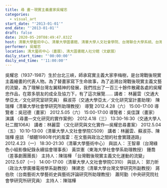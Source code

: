 ```yaml
---
title: 尋 畫－現實主義畫家吳耀忠
categories:
  - visual_art
start_date: "'2013-01-01'"
end_date: "'2013-01-01'"
draft: false
date: 2020-05-20T08:49:47.832Z
host: 清華大學藝術中心、清華大學圖書館、清華大學人文社會學院、台灣聯合大學系統、台灣聯合大學系統文化研究跨校學程、清華大學亞太／文化研究中心、交通大學社文所、交通大學亞太／文化研究室
performer: 吳耀忠
location: 清大藝術中心（畫展）、清大圖書館人社分館（文獻展）
daily_start_time: "'00:00:00'"
daily_end_time: "'11:00:00'"
---
```


吳耀忠（1937-1987）生於台北三峽，師承寫實主義大家李梅樹，是台灣戰後現實主義繪畫的代表人物。為了替畫家寫下生命故事，為了追溯台灣戰後現實主義文藝的流變，為了理解台灣左翼精神的發展，我們找出了一百三十餘件散藏各處的吳耀忠作品，在眾多朋友的成全及協力下，有了這次展覽…… 講者： 林麗雲（交通大學亞太／文化研究室研究員） 蘇淑芬（交通大學亞太／文化研究室計畫助理） 陳瑞樺（清華大學社會學研究所助理教授） 導覽 2012.4.28（六） 15:00-17:00 導覽者：吳冠德（畫家） 2012.5.05（六） 15:00-17:00 導覽者：吳佳謀（畫家） 演講 〈尋畫—文化研究的實作案例〉 2012.4.18（三） 13:30-16:30（交通大學人社二館106A） 講者：林麗雲 〈文化研究與文化實作—吳耀忠尋畫案〉 2012.5.04（五） 10:10-13:00（清華大學人文社會學院C509） 講者：林麗雲、蘇淑芬、陳瑞樺 座談 「傾聽1980年代的風雷：在文藝與政治之間的社會實踐道路」 2012.4.23（一） 18:30-21:30（清華大學藝術中心） 與談人： 王智章（台灣綠色小組影像紀錄永續協會理事長） 黃崇憲（東海大學社會學系助理教授） 鍾喬（差事劇團團長） 主持人：陳瑞樺 「台灣戰後現實主義文化運動的流變」 2012.5.07（一） 14:00-17:00（清華大學人文社會學院C310） 與談人： 郭力昕（政治大學廣播電視學系副教授） 陳建忠（清華大學台灣文學研究所副教授） 蔣伯欣（台南藝術大學藝術史與藝術評論研究所助理教授） 蕭阿勤（中央研究院社會學研究所研究員） 主持人：陳瑞樺